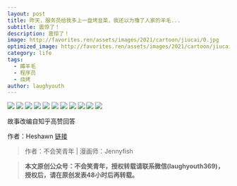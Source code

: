 ```yaml
---
layout: post
title: 昨天，服务员给我多上一盘烤韭菜，我还以为撸了人家的羊毛...
subtitle: 震惊了！
description: 震惊了！
image: http://favorites.ren/assets/images/2021/cartoon/jiucai/0.jpg
optimized_image: http://favorites.ren/assets/images/2021/cartoon/jiucai/0.jpg
category: life
tags:
  - 薅羊毛
  - 程序员
  - 烧烤
author: laughyouth
---
```



![](http://favorites.ren/assets/images/2021/cartoon/jiucai/640.jpeg)
![](http://favorites.ren/assets/images/2021/cartoon/jiucai/640-1.jpeg)
![](http://favorites.ren/assets/images/2021/cartoon/jiucai/640-2.jpeg)
![](http://favorites.ren/assets/images/2021/cartoon/jiucai/640-3.jpeg)
![](http://favorites.ren/assets/images/2021/cartoon/jiucai/640-4.jpeg)
![](http://favorites.ren/assets/images/2021/cartoon/jiucai/640-5.jpeg)
![](http://favorites.ren/assets/images/2021/cartoon/jiucai/640-6.jpeg)
![](http://favorites.ren/assets/images/2021/cartoon/jiucai/640-7.jpeg)
![](http://favorites.ren/assets/images/2021/cartoon/jiucai/640-8.jpeg)
![](http://favorites.ren/assets/images/2021/cartoon/jiucai/640-9.jpeg)
![](http://favorites.ren/assets/images/2021/cartoon/jiucai/640-10.jpeg)

故事改编自知乎高赞回答

作者：Heshawn  [链接](https://www.zhihu.com/question/21747929/answer/241143178)


>作者：不会笑青年 | 漫画师：Jennyfish

>**本文原创公众号：不会笑青年，授权转载请联系微信(laughyouth369)，授权后，请在原创发表48小时后再转载。**
